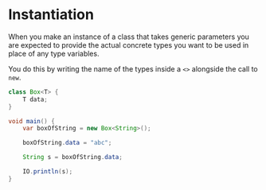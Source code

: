 # Instantiation

When you make an instance of a class that takes generic parameters
you are expected to provide the actual concrete types you want to be used
in place of any type variables.

You do this by writing the name of the types inside a `<>` alongside the call to `new`.

```java
class Box<T> {
    T data;
}

void main() {
    var boxOfString = new Box<String>();

    boxOfString.data = "abc";

    String s = boxOfString.data;

    IO.println(s);
}
```